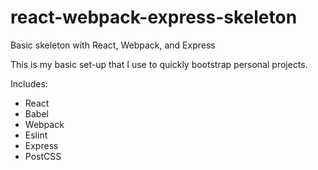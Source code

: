 # react-webpack-express-skeleton
Basic skeleton with React, Webpack, and Express

This is my basic set-up that I use to quickly bootstrap personal projects.

Includes:
* React
* Babel
* Webpack
* Eslint
* Express
* PostCSS
